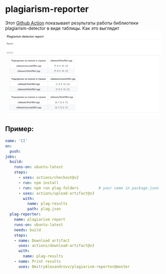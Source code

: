 # plagiarism-reporter

Этот [Github Action](https://github.com/features/actions) показывает результаты работы библиотеки plagiarism-detector в виде таблицы.
Как это выглядит 
![](assets/report-example.png)
## Пример:
```yaml
name: 'CI'
on:
  push:
jobs:
  build:
    runs-on: ubuntu-latest
    steps:
      - uses: actions/checkout@v2
      - run: npm install    
      - run: npm run plag-folders         # your name in package.json
      - uses: actions/upload-artifact@v3
        with:
          name: plag-results
          path: plag.json
  plag-reporter:
    name: plagiarism report
    runs-on: ubuntu-latest
    needs: build
    steps:
    - name: Download artifact
      uses: actions/download-artifact@v3
      with: 
        name: plag-results
    - name: Print results
      uses: DmitryAlexandrovv/plagiarism-reporter@master

```
